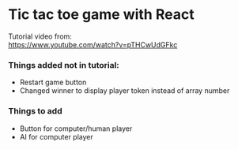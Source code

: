 # Tic tac toe game with React<br>
Tutorial video from: <br>
https://www.youtube.com/watch?v=pTHCwUdGFkc

### Things added not in tutorial:
* Restart game button
* Changed winner to display player token instead of array number

### Things to add
* Button for computer/human player
* AI for computer player
